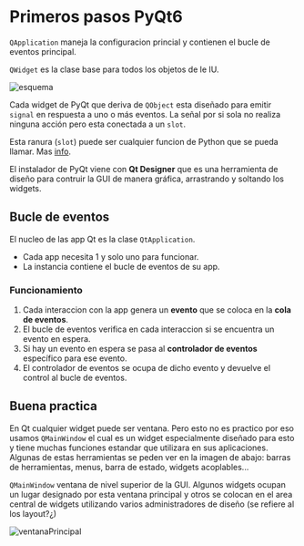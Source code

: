 # Primeros pasos PyQt6
`QApplication` maneja la configuracion princial
y contienen el bucle de eventos principal.

`QWidget` es la clase base para todos los 
objetos de le IU.

![esquema](../imagenes/esquema.png)

Cada widget de PyQt que deriva de `QObject`
esta diseñado para emitir `signal` en respuesta
a uno o más eventos. La señal por si sola no realiza
ninguna acción pero esta conectada a un `slot`.

Esta ranura (`slot`) puede ser cualquier funcion
de Python que se pueda llamar. Mas [info](../eventos/README.md).

El instalador de PyQt viene con **Qt Designer**
que es una herramienta de diseño para contruir
la GUI de manera gráfica, arrastrando y soltando
los widgets.

## Bucle de eventos
El nucleo de las app Qt es la clase `QtApplication`.
* Cada app necesita 1 y solo uno para funcionar.
* La instancia contiene el bucle de eventos de su app.

### Funcionamiento
1. Cada interaccion con la app genera un **evento**
que se coloca en la **cola de eventos**.
2. El bucle de eventos verifica en cada interaccion
si se encuentra un evento en espera.
3. Si hay un evento en espera se pasa al 
**controlador de eventos** específico para ese evento.
4. El controlador de eventos se ocupa de dicho evento
y devuelve el control al bucle de eventos.

## Buena practica
En Qt cualquier widget puede ser ventana.
Pero esto no es practico por eso usamos `QMainWindow`
el cual es un widget especialmente diseñado para esto
y tiene muchas funciones estandar que utilizara en sus 
aplicaciones. Algunas de estas herramientas se peden 
ver en la imagen de abajo: barras de herramientas,
 menus, barra de estado, widgets acoplables...

`QMainWindow` ventana de nivel superior de la GUI.
Algunos widgets ocupan un lugar designado por
esta ventana principal y otros se colocan en el
area central de widgets utilizando varios
administradores de diseño (se refiere al los
layout?¿)

![ventanaPrincipal](../imagenes/ventanaPrincipal.png)
